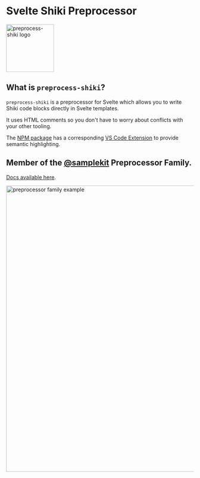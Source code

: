 # Svelte Shiki Preprocessor

<img alt="preprocess-shiki logo" src="https://raw.githubusercontent.com/timothycohen/samplekit/staging/packages/preprocess-shiki-vscode/static/sk-shiki.png" width="128" />

## What is `preprocess-shiki`?

`preprocess-shiki` is a preprocessor for Svelte which allows you to write Shiki code blocks directly in Svelte templates.

It uses HTML comments so you don't have to worry about conflicts with your other tooling.

The [NPM package](https://www.npmjs.com/package/@samplekit/preprocess-shiki) has a corresponding [VS Code Extension](https://marketplace.visualstudio.com/items?itemName=samplekit.svelte-pp-shiki) to provide semantic highlighting.

## Member of the [@samplekit](https://github.com/timothycohen/samplekit) Preprocessor Family.

[Docs available here](https://preprocessors.samplekit.dev/docs/code-decoration/).

<img alt="preprocessor family example" src="https://raw.githubusercontent.com/timothycohen/samplekit/staging/sites/preprocessor-docs/static/overview-photo-1420w.webp" width="768" />
